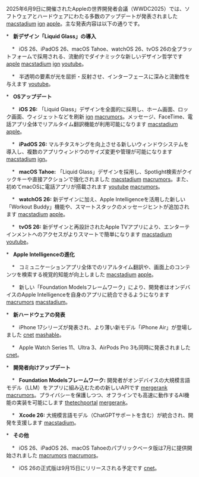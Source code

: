 

2025年6月9日に開催されたAppleの世界開発者会議（WWDC2025）では、ソフトウェアとハードウェアにわたる多数のアップデートが発表されました [macstadium](https://vertexaisearch.cloud.google.com/grounding-api-redirect/AUZIYQHZkBWej9aNwa6jqjVmQMDAg2sFqgA_4HRN4ii93ql5xSrpg-XR4hgCjeyJ9og-ee5jV9tM4mtxelInpFI2NvVxiHsUwojp8tFm2fr09YYXunPSIlcJ8DXYrPMcYXR8cY058JZF-31j4bRg) [ign](https://vertexaisearch.cloud.google.com/grounding-api-redirect/AUZIYQHzj-4LU40rZUWA9UyOz8vuREN1_jZRTEytecZjjwJ67bABN9fEDMJ2QnqcKCF1egz7K0bGmcdeivt7IZB2CNbTswoOZapiVDvmWgzxaDwyiuky3d7CjsaV2wpss6-bItWio7vfAccnrOZB6c5UhAvZy_SnWJtiNs29PL8u) [apple](https://vertexaisearch.cloud.google.com/grounding-api-redirect/AUZIYQGFakJ7bXo3TqZ03Hegb0H35vns3p4upU7v1dUr9eouK-raYHGcOIM3bD8JXN_04fTODA5yyenCKbHXqWmmf9CEgu-H3uNMrHDSkrR1-sKkTb7_dONjw6VPf4iWY-Cp)。主な発表内容は以下の通りです。

  

*   **新デザイン「Liquid Glass」の導入**

    *   iOS 26、iPadOS 26、macOS Tahoe、watchOS 26、tvOS 26の全プラットフォームで採用される、流動的でダイナミックな新しいデザイン哲学です [apple](https://vertexaisearch.cloud.google.com/grounding-api-redirect/AUZIYQFx98miC1HuQ66WU-IICvp_tBLxh9WOSzD7ByGXc6kdpRcm1CSQeIn7JQTZ8EyRx4SAZMtSL79wIp3WOOWol1dSb22Q8bR_9BtXoU-kD5flbAKmmKo=) [macstadium](https://vertexaisearch.cloud.google.com/grounding-api-redirect/AUZIYQHZkBWej9aNwa6jqjVmQMDAg2sFqgA_4HRN4ii93ql5xSrpg-XR4hgCjeyJ9og-ee5jV9tM4mtxelInpFI2NvVxiHsUwojp8tFm2fr09YYXunPSIlcJ8DXYrPMcYXR8cY058JZF-31j4bRg) [ign](https://vertexaisearch.cloud.google.com/grounding-api-redirect/AUZIYQHzj-4LU40rZUWA9UyOz8vuREN1_jZRTEytecZjjwJ67bABN9fEDMJ2QnqcKCF1egz7K0bGmcdeivt7IZB2CNbTswoOZapiVDvmWgzxaDwyiuky3d7CjsaV2wpss6-bItWio7vfAccnrOZB6c5UhAvZy_SnWJtiNs29PL8u) [youtube](https://vertexaisearch.cloud.google.com/grounding-api-redirect/AUZIYQGKILBns-D92VayjBscgcJe9ajvXzQhsImPV5kGFPH9cK8M5d-P8vtMqeJJ0Hu0EA8gePvcH9ZsR-PzT59fPTuWyPDDG6MPRLWKKbJcxP0mH1RYTXa1LqyN2gjp3xhTFyrdbaGi8Eg=)。

    *   半透明の要素が光を屈折・反射させ、インターフェースに深みと流動性を与えます [youtube](https://vertexaisearch.cloud.google.com/grounding-api-redirect/AUZIYQHj58UufNvxCwcaiPln135ip4-1dQq9Q4e18aAxilzkCdz4UJEes86xUndxjXvcnz462_JdkNaB3M34cJUrsfy1vM7iKeluSFUBzAISC62smNjj6IB_VomFCZa-o3KZJIYdaNZ3jdY=)。

  

*   **OSアップデート**

    *   **iOS 26:** 「Liquid Glass」デザインを全面的に採用し、ホーム画面、ロック画面、ウィジェットなどを刷新 [ign](https://vertexaisearch.cloud.google.com/grounding-api-redirect/AUZIYQHzj-4LU40rZUWA9UyOz8vuREN1_jZRTEytecZjjwJ67bABN9fEDMJ2QnqcKCF1egz7K0bGmcdeivt7IZB2CNbTswoOZapiVDvmWgzxaDwyiuky3d7CjsaV2wpss6-bItWio7vfAccnrOZB6c5UhAvZy_SnWJtiNs29PL8u) [macrumors](https://vertexaisearch.cloud.google.com/grounding-api-redirect/AUZIYQHQfEmIfzoLgJvvsgPKi3AuP0Ky2HOBB7tUzRy1DPMNxekREoEpZPxPkZ6ahTGfKvFBgCASgNdAFFkKuXQyjMQP-8JWqQuU7tn1z0lyguqWaIDIEI8DBGdGCOMGkQw4NlpycQ==)。メッセージ、FaceTime、電話アプリ全体でリアルタイム翻訳機能が利用可能になります [macstadium](https://vertexaisearch.cloud.google.com/grounding-api-redirect/AUZIYQHZkBWej9aNwa6jqjVmQMDAg2sFqgA_4HRN4ii93ql5xSrpg-XR4hgCjeyJ9og-ee5jV9tM4mtxelInpFI2NvVxiHsUwojp8tFm2fr09YYXunPSIlcJ8DXYrPMcYXR8cY058JZF-31j4bRg) [apple](https://vertexaisearch.cloud.google.com/grounding-api-redirect/AUZIYQFx98miC1HuQ66WU-IICvp_tBLxh9WOSzD7ByGXc6kdpRcm1CSQeIn7JQTZ8EyRx4SAZMtSL79wIp3WOOWol1dSb22Q8bR_9BtXoU-kD5flbAKmmKo=)。

    *   **iPadOS 26:** マルチタスキングを向上させる新しいウィンドウシステムを導入し、複数のアプリウィンドウのサイズ変更や管理が可能になります [macstadium](https://vertexaisearch.cloud.google.com/grounding-api-redirect/AUZIYQHZkBWej9aNwa6jqjVmQMDAg2sFqgA_4HRN4ii93ql5xSrpg-XR4hgCjeyJ9og-ee5jV9tM4mtxelInpFI2NvVxiHsUwojp8tFm2fr09YYXunPSIlcJ8DXYrPMcYXR8cY058JZF-31j4bRg) [ign](https://vertexaisearch.cloud.google.com/grounding-api-redirect/AUZIYQHzj-4LU40rZUWA9UyOz8vuREN1_jZRTEytecZjjwJ67bABN9fEDMJ2QnqcKCF1egz7K0bGmcdeivt7IZB2CNbTswoOZapiVDvmWgzxaDwyiuky3d7CjsaV2wpss6-bItWio7vfAccnrOZB6c5UhAvZy_SnWJtiNs29PL8u)。

    *   **macOS Tahoe:** 「Liquid Glass」デザインを採用し、Spotlight検索がクイックキーや直接アクションで強化されました [macstadium](https://vertexaisearch.cloud.google.com/grounding-api-redirect/AUZIYQHZkBWej9aNwa6jqjVmQMDAg2sFqgA_4HRN4ii93ql5xSrpg-XR4hgCjeyJ9og-ee5jV9tM4mtxelInpFI2NvVxiHsUwojp8tFm2fr09YYXunPSIlcJ8DXYrPMcYXR8cY058JZF-31j4bRg) [macrumors](https://vertexaisearch.cloud.google.com/grounding-api-redirect/AUZIYQFGAGTxCat4OworsA3ovaIg_M1kvDSb1qBnTh-ATRa1du3o22Il1aJegVyrH8cLXVOhZYs2b3ydCGSKMQPPLj6HSJ24rGu_1R6aNH2fncPgUqcIcie0kEZVI69FXJIyT0K6Z3YQa-VXng-uVdVoeR7HhsSd9d6-QuKXGDbwrmpMWsopdGk5)。また、初めてmacOSに電話アプリが搭載されます [youtube](https://vertexaisearch.cloud.google.com/grounding-api-redirect/AUZIYQHj58UufNvxCwcaiPln135ip4-1dQq9Q4e18aAxilzkCdz4UJEes86xUndxjXvcnz462_JdkNaB3M34cJUrsfy1vM7iKeluSFUBzAISC62smNjj6IB_VomFCZa-o3KZJIYdaNZ3jdY=) [macrumors](https://vertexaisearch.cloud.google.com/grounding-api-redirect/AUZIYQFGAGTxCat4OworsA3ovaIg_M1kvDSb1qBnTh-ATRa1du3o22Il1aJegVyrH8cLXVOhZYs2b3ydCGSKMQPPLj6HSJ24rGu_1R6aNH2fncPgUqcIcie0kEZVI69FXJIyT0K6Z3YQa-VXng-uVdVoeR7HhsSd9d6-QuKXGDbwrmpMWsopdGk5)。

    *   **watchOS 26:** 新デザインに加え、Apple Intelligenceを活用した新しい「Workout Buddy」機能や、スマートスタックのメッセージヒントが追加されます [macstadium](https://vertexaisearch.cloud.google.com/grounding-api-redirect/AUZIYQHZkBWej9aNwa6jqjVmQMDAg2sFqgA_4HRN4ii93ql5xSrpg-XR4hgCjeyJ9og-ee5jV9tM4mtxelInpFI2NvVxiHsUwojp8tFm2fr09YYXunPSIlcJ8DXYrPMcYXR8cY058JZF-31j4bRg) [apple](https://vertexaisearch.cloud.google.com/grounding-api-redirect/AUZIYQFx98miC1HuQ66WU-IICvp_tBLxh9WOSzD7ByGXc6kdpRcm1CSQeIn7JQTZ8EyRx4SAZMtSL79wIp3WOOWol1dSb22Q8bR_9BtXoU-kD5flbAKmmKo=)。

    *   **tvOS 26:** 新デザインと再設計されたApple TVアプリにより、エンターテインメントへのアクセスがよりスマートで簡単になります [macstadium](https://vertexaisearch.cloud.google.com/grounding-api-redirect/AUZIYQHZkBWej9aNwa6jqjVmQMDAg2sFqgA_4HRN4ii93ql5xSrpg-XR4hgCjeyJ9og-ee5jV9tM4mtxelInpFI2NvVxiHsUwojp8tFm2fr09YYXunPSIlcJ8DXYrPMcYXR8cY058JZF-31j4bRg) [youtube](https://vertexaisearch.cloud.google.com/grounding-api-redirect/AUZIYQGKILBns-D92VayjBscgcJe9ajvXzQhsImPV5kGFPH9cK8M5d-P8vtMqeJJ0Hu0EA8gePvcH9ZsR-PzT59fPTuWyPDDG6MPRLWKKbJcxP0mH1RYTXa1LqyN2gjp3xhTFyrdbaGi8Eg=)。

  

*   **Apple Intelligenceの進化**

    *   コミュニケーションアプリ全体でのリアルタイム翻訳や、画面上のコンテンツを検索する視覚的知能が向上しました [macstadium](https://vertexaisearch.cloud.google.com/grounding-api-redirect/AUZIYQHZkBWej9aNwa6jqjVmQMDAg2sFqgA_4HRN4ii93ql5xSrpg-XR4hgCjeyJ9og-ee5jV9tM4mtxelInpFI2NvVxiHsUwojp8tFm2fr09YYXunPSIlcJ8DXYrPMcYXR8cY058JZF-31j4bRg) [apple](https://vertexaisearch.cloud.google.com/grounding-api-redirect/AUZIYQFx98miC1HuQ66WU-IICvp_tBLxh9WOSzD7ByGXc6kdpRcm1CSQeIn7JQTZ8EyRx4SAZMtSL79wIp3WOOWol1dSb22Q8bR_9BtXoU-kD5flbAKmmKo=)。

    *   新しい「Foundation Modelsフレームワーク」により、開発者はオンデバイスのApple Intelligenceを自身のアプリに統合できるようになります [macrumors](https://vertexaisearch.cloud.google.com/grounding-api-redirect/AUZIYQHQfEmIfzoLgJvvsgPKi3AuP0Ky2HOBB7tUzRy1DPMNxekREoEpZPxPkZ6ahTGfKvFBgCASgNdAFFkKuXQyjMQP-8JWqQuU7tn1z0lyguqWaIDIEI8DBGdGCOMGkQw4NlpycQ==) [macstadium](https://vertexaisearch.cloud.google.com/grounding-api-redirect/AUZIYQHZkBWej9aNwa6jqjVmQMDAg2sFqgA_4HRN4ii93ql5xSrpg-XR4hgCjeyJ9og-ee5jV9tM4mtxelInpFI2NvVxiHsUwojp8tFm2fr09YYXunPSIlcJ8DXYrPMcYXR8cY058JZF-31j4bRg)。

  

*   **新ハードウェアの発表**

    *   iPhone 17シリーズが発表され、より薄い新モデル「iPhone Air」が登場しました [cnet](https://vertexaisearch.cloud.google.com/grounding-api-redirect/AUZIYQFJ9jnbhqLV5CoE2AdR14xO9diEPhhmumcYsmhp6VCklN-Cz0bw2GA-Y73N8TqZhPfrDzXtXcXWgdONG2lYTH8HjxLjtmtSbiSpLxWgMeqbDXydwlbe3C83MdJP5fGBKTe6ZjBezeXSixDUsajjWWiNjMHjjVH7YJOEhgWZe3e51IP9nHdqvgydTCBEkXXtKH9GpmQ4VsSGjTxZMJFEeFio8NhglskSBu01RdxL3HZtKoMSRf-HGIRIHLJwHXyndQ==) [mashable](https://vertexaisearch.cloud.google.com/grounding-api-redirect/AUZIYQEAwdBhWdjCzv0AxN337kOlX4M_GnrWKIPxbdCeRuOOJBAK8st9PRi_AGcUdWHbxzjcHIXWUr-8iQe2GyfFnebUb8fZLQ0SvJNZnVCiVR5TsVZmzyvSyvQxqO5Q9mo2ulvzxoA1E0s4AZmR_zFu0PQzEQYq0zv5j_05IwpU3YOcNn_P1cSuqGHUGl8y2Q==)。

    *   Apple Watch Series 11、Ultra 3、AirPods Pro 3も同時に発表されました [cnet](https://vertexaisearch.cloud.google.com/grounding-api-redirect/AUZIYQFJ9jnbhqLV5CoE2AdR14xO9diEPhhmumcYsmhp6VCklN-Cz0bw2GA-Y73N8TqZhPfrDzXtXcXWgdONG2lYTH8HjxLjtmtSbiSpLxWgMeqbDXydwlbe3C83MdJP5fGBKTe6ZjBezeXSixDUsajjWWiNjMHjjVH7YJOEhgWZe3e51IP9nHdqvgydTCBEkXXtKH9GpmQ4VsSGjTxZMJFEeFio8NhglskSBu01RdxL3HZtKoMSRf-HGIRIHLJwHXyndQ==)。

  

*   **開発者向けアップデート**

    *   **Foundation Modelsフレームワーク:** 開発者がオンデバイスの大規模言語モデル（LLM）をアプリに組み込むための新しいAPIです [mergerank](https://vertexaisearch.cloud.google.com/grounding-api-redirect/AUZIYQE3bxThKxoWRwmmvYVf2rfk4eS36TvaGOH_LN8J6zQtUfUmNi2ccwQCFtagcxJiuF6xVHIEmKB88KlaRJ3eFYJNVy_T3Mm4tzT65hMitbB7r-GlDtAZC6vU-ephcCP32NhLXj4SacwEINanS90xe9GdVNCLnva_o8xq3I0j8EYCQa6rXQ57X1C-_JKgw2-ud3V9cYp37-bNEWlv8fIi_P4aD0pdsuFqQtt1iAw6zB454GROKw==) [macrumors](https://vertexaisearch.cloud.google.com/grounding-api-redirect/AUZIYQGEaMrFumB8xoBDfVoTOU_cVccu46OY8z8nUyXZcf8vo558WAntSL3CposZhuTLr9xZxiRKWrrKlGJ_c29HqXKG_RwN0_x9FAf5Gezo27uMmiZZFsZoEdD8vK95a7My8wGt8vi8Tq3QC_lFI4TwbOqulJA6GQ-hDrnWan5u)。プライバシーを保護しつつ、オフラインでも高速に動作するAI機能の実装を可能にします [thetechportal](https://vertexaisearch.cloud.google.com/grounding-api-redirect/AUZIYQH4-LsJckgcKTMiMtapGoFsdrmtQp3T2Qcomy_wPr4TVOOGWKLK_aa9X4O4mkQzJFvoG7GrBhnDox9f4vTPBydLzBGBYenPoGvgrSj6FC87UhAb8A10XnY5jsgRIeeI5ijNSnyw-52QbNUXXxy0zbIEPg8FWXGybKQ73VHLOBCvAuA6YSUucSq10EnPZ70TSuOiAW56Je6zQ1qHSNu4UXvWjS20osiFcA_uYTi6rFZWMpkxUYgQ5SgCFa2IC2AOWWrd_AU9pp0=) [mergerank](https://vertexaisearch.cloud.google.com/grounding-api-redirect/AUZIYQE3bxThKxoWRwmmvYVf2rfk4eS36TvaGOH_LN8J6zQtUfUmNi2ccwQCFtagcxJiuF6xVHIEmKB88KlaRJ3eFYJNVy_T3Mm4tzT65hMitbB7r-GlDtAZC6vU-ephcCP32NhLXj4SacwEINanS90xe9GdVNCLnva_o8xq3I0j8EYCQa6rXQ57X1C-_JKgw2-ud3V9cYp37-bNEWlv8fIi_P4aD0pdsuFqQtt1iAw6zB454GROKw==)。

    *   **Xcode 26:** 大規模言語モデル（ChatGPTサポートを含む）が統合され、開発を支援します [macstadium](https://vertexaisearch.cloud.google.com/grounding-api-redirect/AUZIYQHZkBWej9aNwa6jqjVmQMDAg2sFqgA_4HRN4ii93ql5xSrpg-XR4hgCjeyJ9og-ee5jV9tM4mtxelInpFI2NvVxiHsUwojp8tFm2fr09YYXunPSIlcJ8DXYrPMcYXR8cY058JZF-31j4bRg)。

  

*   **その他**

    *   iOS 26、iPadOS 26、macOS Tahoeのパブリックベータ版は7月に提供開始されました [macrumors](https://vertexaisearch.cloud.google.com/grounding-api-redirect/AUZIYQHQfEmIfzoLgJvvsgPKi3AuP0Ky2HOBB7tUzRy1DPMNxekREoEpZPxPkZ6ahTGfKvFBgCASgNdAFFkKuXQyjMQP-8JWqQuU7tn1z0lyguqWaIDIEI8DBGdGCOMGkQw4NlpycQ==) [macrumors](https://vertexaisearch.cloud.google.com/grounding-api-redirect/AUZIYQFGAGTxCat4OworsA3ovaIg_M1kvDSb1qBnTh-ATRa1du3o22Il1aJegVyrH8cLXVOhZYs2b3ydCGSKMQPPLj6HSJ24rGu_1R6aNH2fncPgUqcIcie0kEZVI69FXJIyT0K6Z3YQa-VXng-uVdVoeR7HhsSd9d6-QuKXGDbwrmpMWsopdGk5)。

    *   iOS 26の正式版は9月15日にリリースされる予定です [cnet](https://vertexaisearch.cloud.google.com/grounding-api-redirect/AUZIYQFJ9jnbhqLV5CoE2AdR14xO9diEPhhmumcYsmhp6VCklN-Cz0bw2GA-Y73N8TqZhPfrDzXtXcXWgdONG2lYTH8HjxLjtmtSbiSpLxWgMeqbDXydwlbe3C83MdJP5fGBKTe6ZjBezeXSixDUsajjWWiNjMHjjVH7YJOEhgWZe3e51IP9nHdqvgydTCBEkXXtKH9GpmQ4VsSGjTxZMJFEeFio8NhglskSBu01RdxL3HZtKoMSRf-HGIRIHLJwHXyndQ==)。